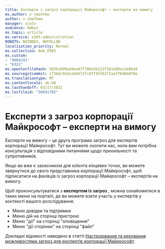 ```yaml
---
title: Експерти з загроз корпорації Майкрософт – експерти на вимогу
ms.author: v-jmathew
author: v-jmathew
manager: scotv
audience: Admin
ms.topic: article
ms.service: o365-administration
ROBOTS: NOINDEX, NOFOLLOW
localization_priority: Normal
ms.collection: Adm_O365
ms.custom:
- "9004241"
- "8321"
ms.openlocfilehash: 583b1099ad4ea07f780a3b122f381dd0ac2e864d
ms.sourcegitcommit: 1736dc914ceb9d72fc87f45762f2aa7f646b8fbb
ms.translationtype: MT
ms.contentlocale: uk-UA
ms.lasthandoff: 03/17/2021
ms.locfileid: "50841785"
---
```

# <a name="microsoft-threat-experts---experts-on-demand"></a>Експерти з загроз корпорації Майкрософт – експерти на вимогу

Експерти на вимогу – це друга програма загроз для експертів корпорації Майкрософт. Тут ви можете охопити нас, коли вам потрібна консультація з відповідними питаннями щодо прихильності та супротивників.

Якщо ви вже є захисником для клієнта кінцевих точок, ви можете звернутися до свого представника корпорації Майкрософт, щоб підписатися на фахівців із загроз корпорації Майкрософт – експертів на вимогу.

Щоб проконсультуватися з **експертом із загроз** , можна ознайомитися в таких меню на порталі, де ви можете взяти участь у експертів у контексті вашого розслідування.

- Меню довідки та підтримки
- Меню дій на сторінці пристрою
- Меню "дії" на сторінці "оповіщення"
- Меню "дії сторінки" на сторінці "файл"

Докладні відомості наведено в статті [Настроювання та керування можливостями загроз для експертів корпорації Майкрософт](https://docs.microsoft.com/windows/security/threat-protection/microsoft-defender-atp/configure-microsoft-threat-experts).
